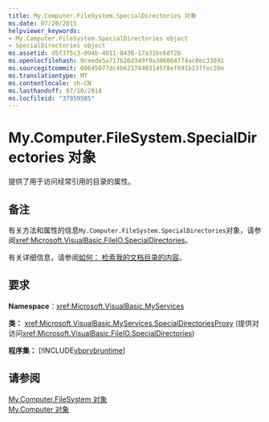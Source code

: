 ```yaml
---
title: My.Computer.FileSystem.SpecialDirectories 对象
ms.date: 07/20/2015
helpviewer_keywords:
- My.Computer.FileSystem.SpecialDirectories object
- SpecialDirectories object
ms.assetid: d5f375c3-094b-4011-8438-17a31bc6df2b
ms.openlocfilehash: 9ceede5a717b26d349f9a306864f74ac0ec33691
ms.sourcegitcommit: 60645077dc4b62178403145f8ef691b13ffec28e
ms.translationtype: MT
ms.contentlocale: zh-CN
ms.lasthandoff: 07/10/2018
ms.locfileid: "37959505"
---
```

# <a name="mycomputerfilesystemspecialdirectories-object"></a>My.Computer.FileSystem.SpecialDirectories 对象
提供了用于访问经常引用的目录的属性。  
  
## <a name="remarks"></a>备注  
 有关方法和属性的信息`My.Computer.FileSystem.SpecialDirectories`对象，请参阅<xref:Microsoft.VisualBasic.FileIO.SpecialDirectories>。  
  
 有关详细信息，请参阅[如何： 检索我的文档目录的内容](../../../visual-basic/developing-apps/programming/drives-directories-files/how-to-retrieve-the-contents-of-the-my-documents-directory.md)。  
  
## <a name="requirements"></a>要求  
 **Namespace**：<xref:Microsoft.VisualBasic.MyServices>  
  
 **类：** <xref:Microsoft.VisualBasic.MyServices.SpecialDirectoriesProxy> (提供对访问<xref:Microsoft.VisualBasic.FileIO.SpecialDirectories>)  
  
 **程序集：** [!INCLUDE[vbprvbruntime](~/includes/vbprvbruntime-md.md)]  
  
## <a name="see-also"></a>请参阅  
 [My.Computer.FileSystem 对象](../../../visual-basic/language-reference/objects/my-computer-filesystem-object.md)  
 [My.Computer 对象](../../../visual-basic/language-reference/objects/my-computer-object.md)
